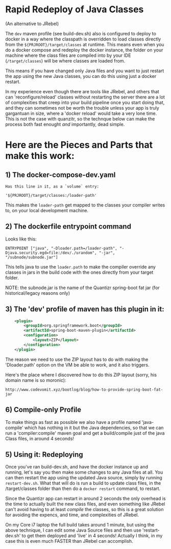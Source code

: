 # Rapid Redeploy of Java Classes
(An alternative to JRebel)

The `dev` maven profile (see build-dev.sh) also is configured to deploy to docker in a way where the classpath is overridden to load classes directly from the `${PRJROOT}/target/classes` at runtime. This means even when you do a docker compose and redeploy the docker instance, the folder on your machine where the class files are compiled into by your IDE (`/target/classes`) will be where classes are loaded from.

This means if you have changed only Java files and you want to just restart the app using the new Java classes, you can do this using just a docker restart.

In my experience even though there are tools like JRebel, and others that can 'reconfigure/reload' classes without restarting the server there are a lot of complexities that creep into your build pipeline once you start doing that, and they can sometimes not be worth the trouble unless your app is truly gargantuan in size, where a 'docker reload' would take a very lone time. This is not the case with quanzitr, so the technque below can make the process both fast enought *and* importantly, dead simple.

# Here are the Pieces and Parts that make this work:


## 1) The docker-compose-dev.yaml 

    Has this line in it, as a `volume` entry:

    '${PRJROOT}/target/classes:/loader-path'

This makes the `loader-path` get mapped to the classes your compiler writes to, on your local development machine.


## 2) The dockerfile entrypoint command 

Looks like this:

    ENTRYPOINT ["java", "-Dloader.path=/loader-path", "-Djava.security.egd=file:/dev/./urandom", "-jar", "/subnode/subnode.jar"]

This tells java to use the `loader.path` to make the compiler override any classes in jars in the build code with the ones directly from your target folder.

NOTE: the subnode.jar is the name of the Quantizr spring-boot fat jar (for historical/legacy reasons only)


## 3) The 'dev' profile of maven has this plugin in it:

```xml
    <plugin>
        <groupId>org.springframework.boot</groupId>
        <artifactId>spring-boot-maven-plugin</artifactId>
        <configuration>
            <layout>ZIP</layout>
        </configuration>
    </plugin>
```

The reason we need to use the ZIP layout has to do with making the 'Dloader.path' option on the VM be able to work, and it also triggers.

Here's the place where I discovered how to do this ZIP layout (sorry, his domain name is so moronic):

    http://www.codevomit.xyz/bootlog/blog/how-to-provide-spring-boot-fat-jar

## 6) Compile-only Profile

To make things as fast as possible we also have a profile named 'java-compile' which has nothing in it but the Java dependencies, so that we can run a 'compiler:compile' maven goal and get a build/compile just of the java Class files, in around 4 seconds!

## 5) Using it: Redeploying

Once you've ran build-dev.sh, and have the docker instance up and running, let's say you then make some changes to any Java files at all. You can then restart the app using the updated Java source, simply by running `restart-dev.sh`. What that will do is run a build to update class files, in the /target/classes folder than then do a `docker restart` command, to restart.

Since the Quantizr app can restart in around 2 seconds the only overhead is the time to actually built the new class files, and even something like JRebel can't avoid having to at least *compile* the classes, so this is a great solution for avoiding the expencs, and time, and complexities of JRebel.

On my Core i7 laptop the full build takes around 1 minute, but using the above technique, I can edit some Java Source files and then use 'restart-dev.sh' to get them deployed and 'live' in 4 seconds! Actually I think, in my case this is even much FASTER than JRebel can accomplish.